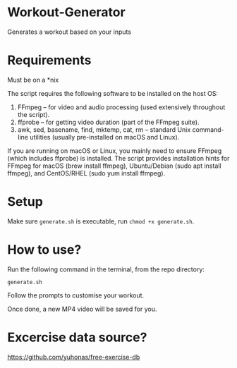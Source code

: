 # Workout-Generator

Generates a workout based on your inputs

# Requirements

Must be on a \*nix

The script requires the following software to be installed on the host OS:

1. FFmpeg – for video and audio processing (used extensively throughout the script).
2. ffprobe – for getting video duration (part of the FFmpeg suite).
3. awk, sed, basename, find, mktemp, cat, rm – standard Unix command-line utilities (usually pre-installed on macOS and Linux).

If you are running on macOS or Linux, you mainly need to ensure FFmpeg (which includes ffprobe) is installed. The script provides installation hints for FFmpeg for macOS (brew install ffmpeg), Ubuntu/Debian (sudo apt install ffmpeg), and CentOS/RHEL (sudo yum install ffmpeg).

# Setup

Make sure `generate.sh` is executable, run `chmod +x generate.sh`.

# How to use?

Run the following command in the terminal, from the repo directory:

`generate.sh`

Follow the prompts to customise your workout.

Once done, a new MP4 video will be saved for you.

# Excercise data source?

https://github.com/yuhonas/free-exercise-db
